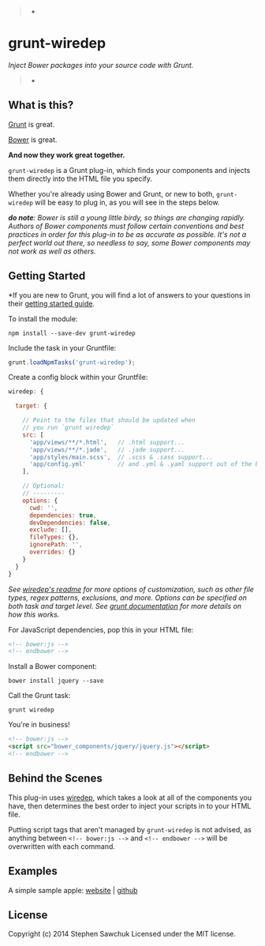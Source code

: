 > -
# grunt-wiredep
*Inject Bower packages into your source code with Grunt.*
>
> -

## What is this?
[Grunt](http://gruntjs.com) is great.

[Bower](http://bower.io) is great.

**And now they work great together.**

`grunt-wiredep` is a Grunt plug-in, which finds your components and injects them directly into the HTML file you specify.

Whether you're already using Bower and Grunt, or new to both, `grunt-wiredep` will be easy to plug in, as you will see in the steps below.

_**do note**: Bower is still a young little birdy, so things are changing rapidly. Authors of Bower components must follow certain conventions and best practices in order for this plug-in to be as accurate as possible. It's not a perfect world out there, so needless to say, some Bower components may not work as well as others._

## Getting Started

*If you are new to Grunt, you will find a lot of answers to your questions in their [getting started guide](http://gruntjs.com/getting-started).

To install the module:
```
npm install --save-dev grunt-wiredep
```

Include the task in your Gruntfile:
```js
grunt.loadNpmTasks('grunt-wiredep');
```

Create a config block within your Gruntfile:
```js
wiredep: {

  target: {

    // Point to the files that should be updated when
    // you run `grunt wiredep`
    src: [
      'app/views/**/*.html',   // .html support...
      'app/views/**/*.jade',   // .jade support...
      'app/styles/main.scss',  // .scss & .sass support...
      'app/config.yml'         // and .yml & .yaml support out of the box!
    ],

    // Optional:
    // ---------
	options: {
      cwd: '',
      dependencies: true,
      devDependencies: false,
      exclude: [],
      fileTypes: {},
      ignorePath: '',
      overrides: {}
	}
  }
}
```

*See [wiredep's readme](http://github.com/stephenplusplus/wiredep) for more options of customization, such as other file types, regex patterns, exclusions, and more. 
Options can be specified on both task and target level. See [grunt documentation](http://gruntjs.com/configuring-tasks#options) for more details on how this works.*

For JavaScript dependencies, pop this in your HTML file:
```html
<!-- bower:js -->
<!-- endbower -->
```

Install a Bower component:
```
bower install jquery --save
```

Call the Grunt task:
```
grunt wiredep
```

You're in business!
```html
<!-- bower:js -->
<script src="bower_components/jquery/jquery.js"></script>
<!-- endbower -->
```

## Behind the Scenes
This plug-in uses [wiredep](https://github.com/stephenplusplus/wiredep), which takes a look at all of the components you have, then determines the best order to inject your scripts in to your HTML file.

Putting script tags that aren't managed by `grunt-wiredep` is not advised, as anything between `<!-- bower:js -->` and `<!-- endbower -->` will be overwritten with each command.

## Examples
A simple sample apple:
[website](http://stephenplusplus.github.io/grunt-wiredep) | [github](https://github.com/stephenplusplus/grunt-wiredep/tree/gh-pages)

## License
Copyright (c) 2014 Stephen Sawchuk
Licensed under the MIT license.
